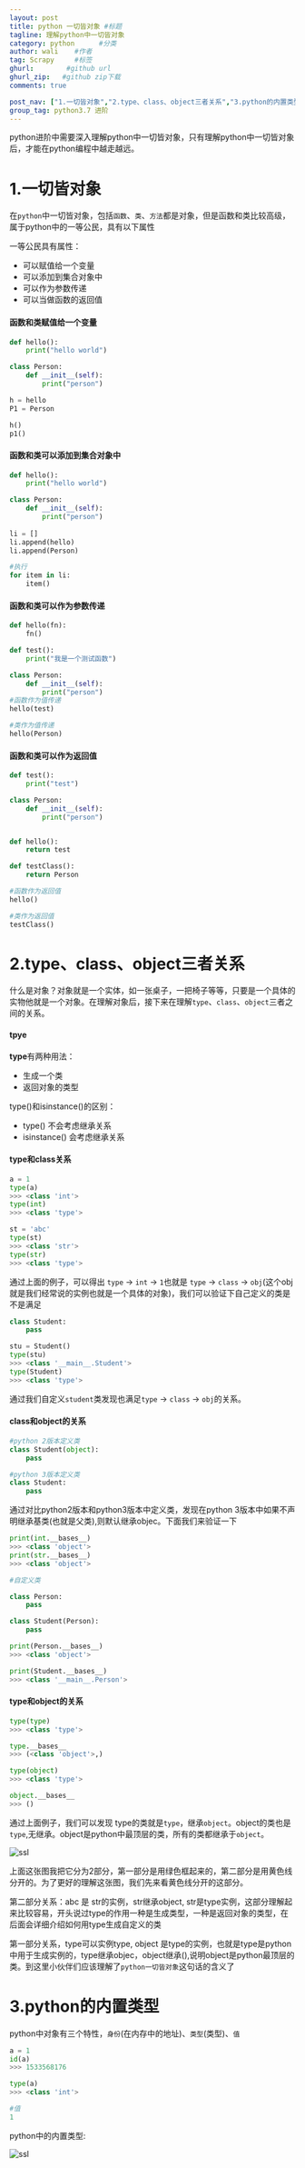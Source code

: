```yaml
---
layout: post
title: python 一切皆对象 #标题
tagline: 理解python中一切皆对象
category: python      #分类
author: wali    #作者
tag: Scrapy     #标签
ghurl:        #github url
ghurl_zip:   #github zip下载
comments: true

post_nav: ["1.一切皆对象","2.type、class、object三者关系","3.python的内置类型"]
group_tag: python3.7 进阶
---
```


python进阶中需要深入理解python中一切皆对象，只有理解python中一切皆对象后，才能在python编程中越走越远。

# 1.一切皆对象

在`python`中一切皆对象，包括`函数`、`类`、`方法`都是对象，但是函数和类比较高级，属于python中的一等公民，具有以下属性

一等公民具有属性：
- 可以赋值给一个变量
- 可以添加到集合对象中
- 可以作为参数传递
- 可以当做函数的返回值 

#### 函数和类赋值给一个变量

```python
def hello():
    print("hello world")

class Person:
    def __init__(self):
        print("person")

h = hello
P1 = Person

h()
p1()
```

#### 函数和类可以添加到集合对象中

```python
def hello():
    print("hello world")

class Person:
    def __init__(self):
        print("person")
    
li = []
li.append(hello)
li.append(Person)

#执行
for item in li:
    item()
```

#### 函数和类可以作为参数传递

```python
def hello(fn):
    fn()

def test():
    print("我是一个测试函数")

class Person:
    def __init__(self):
        print("person")
#函数作为值传递    
hello(test)

#类作为值传递
hello(Person)
```

#### 函数和类可以作为返回值

```python
def test():
    print("test")

class Person:
    def __init__(self):
        print("person")


def hello():
    return test

def testClass():
    return Person

#函数作为返回值
hello()

#类作为返回值
testClass()
```

# 2.type、class、object三者关系

什么是对象？对象就是一个实体，如一张桌子，一把椅子等等，只要是一个具体的实物他就是一个对象。在理解对象后，接下来在理解`type`、`class`、`object`三者之间的关系。

#### tpye

**type**有两种用法：
- 生成一个类
- 返回对象的类型

type()和isinstance()的区别：
- type() 不会考虑继承关系
- isinstance() 会考虑继承关系


#### type和class关系

```python
a = 1
type(a)
>>> <class 'int'>
type(int)
>>> <class 'type'>

st = 'abc'
type(st)
>>> <class 'str'>
type(str)
>>> <class 'type'>
```

通过上面的例子，可以得出 `type` -> `int` -> `1`也就是 `type` -> `class` -> `obj`(这个obj就是我们经常说的实例也就是一个具体的对象)，我们可以验证下自己定义的类是不是满足

```python
class Student:
    pass

stu = Student()
type(stu)
>>> <class '__main__.Student'>
type(Student)
>>> <class 'type'>
```
通过我们自定义`student`类发现也满足`type` -> `class` -> `obj`的关系。


#### class和object的关系

```python
#python 2版本定义类
class Student(object):
    pass

#python 3版本定义类
class Student:
    pass

```
通过对比python2版本和python3版本中定义类，发现在python 3版本中如果不声明继承基类(也就是父类),则默认继承objec。下面我们来验证一下

```python
print(int.__bases__)
>>> <class 'object'>
print(str.__bases__)
>>> <class 'object'>

#自定义类

class Person:
    pass

class Student(Person):
    pass

print(Person.__bases__)
>>> <class 'object'>

print(Student.__bases__)
>>> <class '__main__.Person'>

```

#### type和object的关系

```python
type(type)
>>> <class 'type'>

type.__bases__
>>> (<class 'object'>,)

type(object)
>>> <class 'type'>

object.__bases__
>>> ()
```

通过上面例子，我们可以发现 type的类就是`type`，继承`object`。object的类也是`type`,无继承。object是python中最顶层的类，所有的类都继承于`object`。

![ssl](http://walidream.com:9999/blogImage/python/python_61.png)

上面这张图我把它分为2部分，第一部分是用绿色框起来的，第二部分是用黄色线分开的。为了更好的理解这张图，我们先来看黄色线分开的这部分。

第二部分关系：abc 是 str的实例，str继承object, str是type实例，这部分理解起来比较容易，开头说过type的作用一种是生成类型，一种是返回对象的类型，在后面会详细介绍如何用type生成自定义的类

第一部分关系，type可以实例type, object 是type的实例，也就是type是python中用于生成实例的，type继承objec，object继承(),说明object是python最顶层的类。到这里小伙伴们应该理解了`python一切皆对象`这句话的含义了

# 3.python的内置类型

python中对象有三个特性，`身份`(在内存中的地址)、`类型`(类型)、`值`

```python
a = 1
id(a) 
>>> 1533568176 

type(a)
>>> <class 'int'>

#值
1
```

python中的内置类型:

![ssl](http://walidream.com:9999/blogImage/python/python_62.png)











